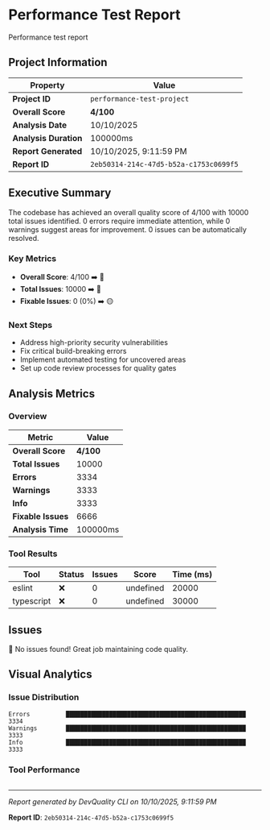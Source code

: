 # Performance Test Report

Performance test report

## Project Information

| Property | Value |
|----------|-------|
| **Project ID** | `performance-test-project` |
| **Overall Score** | **4/100** |
| **Analysis Date** | 10/10/2025 |
| **Analysis Duration** | 100000ms |
| **Report Generated** | 10/10/2025, 9:11:59 PM |
| **Report ID** | `2eb50314-214c-47d5-b52a-c1753c0699f5` |

## Executive Summary

The codebase has achieved an overall quality score of 4/100 with 10000 total issues identified. 0 errors require immediate attention, while 0 warnings suggest areas for improvement. 0 issues can be automatically resolved.

### Key Metrics

- **Overall Score**: 4/100 ➡️ 🔴
- **Total Issues**: 10000 ➡️ 🔴
- **Fixable Issues**: 0 (0%) ➡️ 🟡

### Next Steps

- Address high\-priority security vulnerabilities
- Fix critical build\-breaking errors
- Implement automated testing for uncovered areas
- Set up code review processes for quality gates

## Analysis Metrics

### Overview

| Metric | Value |
|--------|-------|
| **Overall Score** | **4/100** |
| **Total Issues** | 10000 |
| **Errors** | 3334 |
| **Warnings** | 3333 |
| **Info** | 3333 |
| **Fixable Issues** | 6666 |
| **Analysis Time** | 100000ms |

### Tool Results

| Tool | Status | Issues | Score | Time (ms) |
|------|--------|--------|-------|-----------|
| eslint | ❌ | 0 | undefined | 20000 |
| typescript | ❌ | 0 | undefined | 30000 |

## Issues

🎉 No issues found! Great job maintaining code quality.

## Visual Analytics

### Issue Distribution

```
Errors          ██████████████████████████████████████████████████ 3334
Warnings        ██████████████████████████████████████████████████ 3333
Info            ██████████████████████████████████████████████████ 3333
```

### Tool Performance

```

```

---

*Report generated by DevQuality CLI on 10/10/2025, 9:11:59 PM*

**Report ID**: `2eb50314-214c-47d5-b52a-c1753c0699f5`
